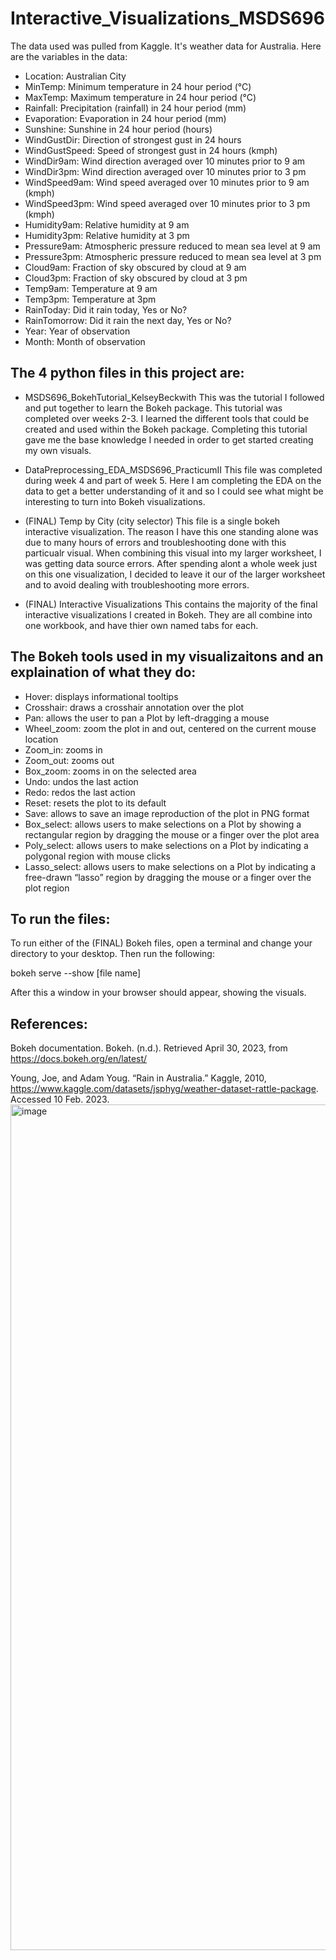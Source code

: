 # Interactive_Visualizations_MSDS696

The data used was pulled from Kaggle. It's weather data for Australia. Here are the variables in the data:
- Location: Australian City
- MinTemp: Minimum temperature in 24 hour period (°C)
- MaxTemp: Maximum temperature in 24 hour period (°C)
- Rainfall: Precipitation (rainfall) in 24 hour period (mm)
- Evaporation: Evaporation in 24 hour period (mm)
- Sunshine: Sunshine in 24 hour period (hours)
- WindGustDir: Direction of strongest gust in 24 hours
- WindGustSpeed: Speed of strongest gust in 24 hours (kmph)
- WindDir9am: Wind direction averaged over 10 minutes prior to 9 am
- WindDir3pm: Wind direction averaged over 10 minutes prior to 3 pm
- WindSpeed9am: Wind speed averaged over 10 minutes prior to 9 am (kmph)
- WindSpeed3pm: Wind speed averaged over 10 minutes prior to 3 pm (kmph)
- Humidity9am: Relative humidity at 9 am
- Humidity3pm: Relative humidity at 3 pm
- Pressure9am: Atmospheric pressure reduced to mean sea level at 9 am
- Pressure3pm: Atmospheric pressure reduced to mean sea level at 3 pm
- Cloud9am: Fraction of sky obscured by cloud at 9 am
- Cloud3pm:	Fraction of sky obscured by cloud at 3 pm
- Temp9am: Temperature at 9 am
- Temp3pm: Temperature at 3pm
- RainToday: Did it rain today, Yes or No?
- RainTomorrow: Did it rain the next day, Yes or No? 
- Year: Year of observation
- Month: Month of observation

## The 4 python files in this project are:

- MSDS696_BokehTutorial_KelseyBeckwith
This was the tutorial I followed and put together to learn the Bokeh package. This tutorial was completed over weeks 2-3. I learned the different tools that could be created and used within the Bokeh package. Completing this tutorial gave me the base knowledge I needed in order to get started creating my own visuals. 

- DataPreprocessing_EDA_MSDS696_PracticumII
This file was completed during week 4 and part of week 5. Here I am completing the EDA on the data to get a better understanding of it and so I could see what might be interesting to turn into Bokeh visualizations. 

- (FINAL) Temp by City (city selector)
This file is a single bokeh interactive visualization. The reason I have this one standing alone was due to many hours of errors and troubleshooting done with this particualr visual. When combining this visual into my larger worksheet, I was getting data source errors. After spending alont a whole week just on this one visualization, I decided to leave it our of the larger worksheet and to avoid dealing with troubleshooting more errors. 

- (FINAL) Interactive Visualizations
This contains the majority of the final interactive visualizations I created in Bokeh. They are all combine into one workbook, and have thier own named tabs for each. 

## The Bokeh tools used in my visualizaitons and an explaination of what they do:
- Hover: displays informational tooltips
- Crosshair: draws a crosshair annotation over the plot
- Pan: allows the user to pan a Plot by left-dragging a mouse
- Wheel_zoom: zoom the plot in and out, centered on the current mouse location
- Zoom_in: zooms in
- Zoom_out: zooms out
- Box_zoom: zooms in on the selected area
- Undo: undos the last action
- Redo: redos the last action
- Reset: resets the plot to its default 
- Save: allows to save an image reproduction of the plot in PNG format
- Box_select: allows users to make selections on a Plot by showing a rectangular region by dragging the mouse or a finger over the plot area
- Poly_select: allows users to make selections on a Plot by indicating a polygonal region with mouse clicks
- Lasso_select: allows users to make selections on a Plot by indicating a free-drawn “lasso” region by dragging the mouse or a finger over the plot region

## To run the files:
To run either of the (FINAL) Bokeh files, open a terminal and change your directory to your desktop. 
Then run the following:

bokeh serve --show [file name]

After this a window in your browser should appear, showing the visuals. 

## References:

Bokeh documentation. Bokeh. (n.d.). Retrieved April 30, 2023, from https://docs.bokeh.org/en/latest/ 

Young, Joe, and Adam Youg. “Rain in Australia.” Kaggle, 2010, https://www.kaggle.com/datasets/jsphyg/weather-dataset-rattle-package. Accessed 10 Feb. 2023. 
<img width="1353" alt="image" src="https://user-images.githubusercontent.com/84113402/235372200-95b284d5-b978-4c75-a2a1-0fa3b0f45096.png">

